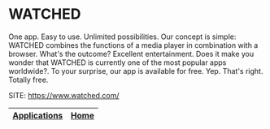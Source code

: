 # WATCHED
 
 One app. Easy to use. Unlimited possibilities.  Our concept is simple: WATCHED combines the  functions of a media player in combination with  a browser. What's the outcome? Excellent  entertainment. Does it make you wonder that  WATCHED is currently one of the most popular  apps worldwide?. To your surprise, our app is  available for free. Yep. That's right. Totally  free.
 
 SITE: https://www.watched.com/

 | [Applications](https://portable-linux-apps.github.io/apps.html) | [Home](https://portable-linux-apps.github.io)
 | --- | --- |
